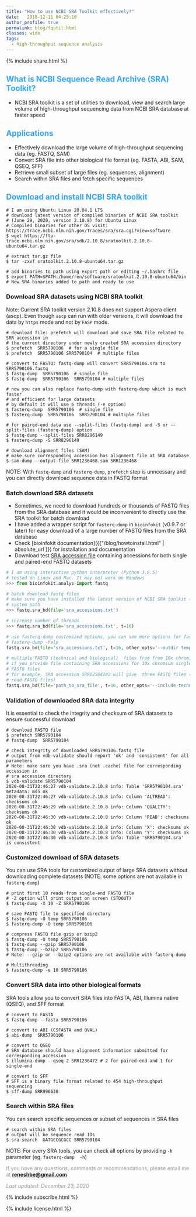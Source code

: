 ```yaml
---
title: "How to use NCBI SRA Toolkit effectively?"
date:   2018-12-11 04:25:10
author_profile: true
permalink: blog/fqutil.html
classes: wide
tags:
  - High-throughput sequence analysis
---
```


<p>
{% include  share.html %}
</p>

## <span style="color:#33a8ff">What is NCBI Sequence Read Archive (SRA) Toolkit?</span>
- NCBI SRA toolkit is a set of utilities to download, view and search large volume of high-throughput sequencing data 
  from NCBI SRA database at faster speed

## <span style="color:#33a8ff">Applications</span>
- Effectively download the large volume of high-throughput sequencing data (eg. FASTQ, SAM) 
- Convert SRA file into other biological file format (eg. FASTA, ABI, SAM, QSEQ, SFF)
- Retrieve small subset of large files (eg. sequences, alignment)
- Search within SRA files and fetch specific sequences


<!--
 - Allow to use Aspera client `ascp` for much faster download (Aspera client should have installed)
-->

## <span style="color:#33a8ff"> Download and install NCBI SRA toolkit </span>
```shell
# I am using Ubuntu Linux 20.04.1 LTS
# download latest version of compiled binaries of NCBI SRA toolkit 
# (June 29, 2020, version 2.10.8) for Ubuntu Linux
# Compiled binaries for other OS visit: https://trace.ncbi.nlm.nih.gov/Traces/sra/sra.cgi?view=software
$ wget https://ftp-trace.ncbi.nlm.nih.gov/sra/sdk/2.10.8/sratoolkit.2.10.8-ubuntu64.tar.gz

# extract tar.gz file 
$ tar -zxvf sratoolkit.2.10.8-ubuntu64.tar.gz

# add binaries to path using export path or editing ~/.bashrc file
$ export PATH=$PATH:/home/ren/software/sratoolkit.2.10.8-ubuntu64/bin
# Now SRA binaries added to path and ready to use
```

### Download SRA datasets using NCBI SRA toolkit 

Note: Current SRA toolkit version 2.10.8 does not support Aspera client (ascp). Even though `ascp` can run with older
versions, it will download the data by `https` mode and not by `FASP` mode.

```shell
# download file: prefetch will download and save SRA file related to SRR accession in 
# the current directory under newly created SRA accession directory
$ prefetch  SRR5790106  # for a single file
$ prefetch  SRR5790106 SRR5790104  # multiple files

# convert to FASTQ: fastq-dump will convert SRR5790106.sra to SRR5790106.fastq
$ fastq-dump  SRR5790106  # single file
$ fastq-dump  SRR5790106  SRR5790104 # multiple files

# now you can also replace fastq-dump with fasterq-dump which is much faster 
# and efficient for large datasets
# by default it will use 6 threads (-e option)
$ fasterq-dump  SRR5790106  # single file
$ fasterq-dump  SRR5790106  SRR5790104 # multiple files

# for paired-end data use --split-files (fastq-dump) and -S or --split-files (fasterq-dump) option
$ fastq-dump --split-files SRR8296149
$ fasterq-dump -S SRR8296149

# download alignment files (SAM)
# make sure corresponding accession has alignment file at SRA database
$ sam-dump --output-file SRR1236468.sam SRR1236468
```
NOTE: With `fastq-dump` and `fasterq-dump`, `prefetch` step is unncessary and you can directly 
download sequence data in FASTQ format


### Batch download SRA datasets 

- Sometimes, we need to download hundreds or thousands of FASTQ files from the SRA database and it would be inconvenient 
  to directly use the SRA toolkit for batch download
- I have added a wrapper script for `fasterq-dump` in `bioinfokit` (v0.9.7 or later) for easy download
  of a large number of FASTQ files from the SRA database
- Check [bioinfokit documentation]({{"/blog/howtoinstall.html" | absolute_url }}) for installation and documentation
- Download test <a href="/assets/posts/fqutil/sra_accessions.txt">SRA accession file</a> containing accessions for both 
  single and paired-end FASTQ datasets 
  
```python
# I am using interactive python interpreter (Python 3.8.5)
# tested on Linux and Mac. It may not work on Windows
>>> from bioinfokit.analys import fastq

# batch download fastq files
# make sure you have installed the latest version of NCBI SRA toolkit (version 2.10.8) and added binaries in the 
# system path
>>> fastq.sra_bd(file='sra_accessions.txt')

# increase number of threads
>>> fastq.sra_bd(file='sra_accessions.txt', t=16)

# use fasterq-dump customized options, you can see more options for fasterq-dump as
# fasterq-dump -help
fastq.sra_bd(file='sra_accessions.txt', t=16, other_opts='--outdir temp --skip-technical')

# multiple FASTQ (technical and biological)  files from from 10x chromium single cell 3' RNA-seq data
# if you provide file containing SRA accessions for 10x chromium single cell 3' RNA-seq data, it will give multiple
# FASTQ files
# for example, SRA accession SRR12564282 will give  three FASTQ files (sample barcode,  cell barcode, and biological 
# read FASTQ files)
fastq.sra_bd(file='path_to_sra_file', t=16, other_opts='--include-technical --split-files')

```


### Validation of downloaded SRA data integrity

It is essential to check the integrity and checksum of SRA datasets to ensure successful download

```shell
# download FASTQ file
$ prefetch SRR5790104
# fastq-dump  SRR5790104  

# check integrity of downloaded SRR5790106.fastq file
# output from vdb-validate should report 'ok' and 'consistent' for all parameters
# Note: make sure you have .sra (not .cache) file for corresponding accession in 
# sra accession directory
$ vdb-validate SRR5790104
2020-08-31T22:46:27 vdb-validate.2.10.8 info: Table 'SRR5790104.sra' metadata: md5 ok
2020-08-31T22:46:27 vdb-validate.2.10.8 info: Column 'ALTREAD': checksums ok
2020-08-31T22:46:29 vdb-validate.2.10.8 info: Column 'QUALITY': checksums ok
2020-08-31T22:46:30 vdb-validate.2.10.8 info: Column 'READ': checksums ok
2020-08-31T22:46:30 vdb-validate.2.10.8 info: Column 'X': checksums ok
2020-08-31T22:46:30 vdb-validate.2.10.8 info: Column 'Y': checksums ok
2020-08-31T22:46:30 vdb-validate.2.10.8 info: Table 'SRR5790104.sra' is consistent
```

### Customized download of SRA datasets

You can use SRA tools for customized output of large SRA datasets without downloading complete datasets 
(NOTE: some options are not available in `fasterq-dump`)

```shell
# print first 10 reads from single-end FASTQ file
# -Z option will print output on screen (STDOUT)
$ fastq-dump -X 10 -Z SRR5790106

# save FASTQ file to specified directory
$ fastq-dump -O temp SRR5790106
$ fasterq-dump -O temp SRR5790106

# compress FASTQ file gzip or bzip2
$ fastq-dump -O temp SRR5790106
$ fastq-dump --gzip SRR5790106  
$ fastq-dump --bzip2 SRR5790106
# Note: --gzip or --bzip2 options are not available with fasterq-dump

# Multithreading 
$ fasterq-dump -e 10 SRR5790106  
```

### Convert SRA data into other biological formats

SRA tools allow you to convert SRA files into FASTA, ABI, Illumina native (QSEQ), and SFF format

```shell
# convert to FASTA
$ fastq-dump --fasta SRR5790106  

# convert to ABI (CSFASTA and QVAL)
$ abi-dump  SRR5790106  

# convert to QSEQ 
# SRA database should have alignment information submitted for corresponding accession 
$ illumina-dump --qseq 2 SRR1236472 # 2 for paired-end and 1 for single-end

# convert to SFF 
# SFF is a binary file format related to 454 high-throughput sequencing
$ sff-dump SRR996630
```

### Search within SRA files

You can search specific sequences or subset of sequences in SRA files

```shell
# search within SRA files
# output will be sequence read IDs 
$ sra-search  GATGCCGCGCC SRR5790104
```

NOTE: For every SRA tools, you can check all options by providing `-h` parameter 
(eg. `fasterq-dump  -h`)

<!--
**<span style="color:#33a8ff">How to cite?</span>**

Bedre, R. (2018, October 22). How to use NCBI SRA Toolkit effectively?  
https://reneshbedre.github.io/blog/fqutil.html.
-->
<span style="color:#9e9696">If you have any questions, comments or recommendations, please email me at 
<b>reneshbe@gmail.com</b></span>

<span style="color:#9e9696"><i> Last updated: December 23, 2020</i> </span>

<p>
{% include  subscribe.html %}
</p>

<p>
{% include  license.html %}
</p>